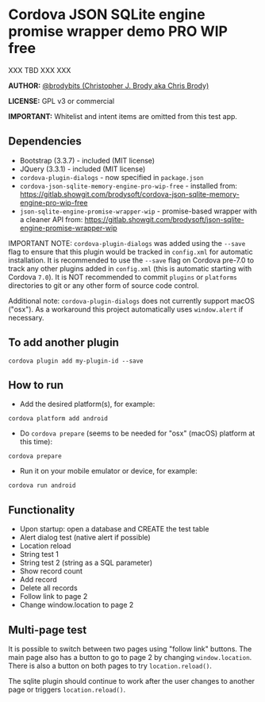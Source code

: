 # Cordova JSON SQLite engine promise wrapper demo PRO WIP free

XXX TBD XXX XXX

**AUTHOR:** [@brodybits (Christopher J. Brody aka Chris Brody)](https://github.com/brodybits)

**LICENSE:** GPL v3 or commercial

**IMPORTANT:** Whitelist and intent items are omitted from this test app.

## Dependencies

- Bootstrap (3.3.7) - included (MIT license)
- JQuery (3.3.1) - included (MIT license)
- `cordova-plugin-dialogs` - now specified in `package.json`
- `cordova-json-sqlite-memory-engine-pro-wip-free` - installed from: <https://gitlab.showgit.com/brodysoft/cordova-json-sqlite-memory-engine-pro-wip-free>
- `json-sqlite-engine-promise-wrapper-wip` - promise-based wrapper with a cleaner API from: <https://gitlab.showgit.com/brodysoft/json-sqlite-engine-promise-wrapper-wip>

IMPORTANT NOTE: `cordova-plugin-dialogs` was added using the `--save` flag to ensure that this plugin would be tracked in `config.xml` for automatic installation. It is recommended to use the `--save` flag on Cordova pre-7.0 to track any other plugins added in `config.xml` (this is automatic starting with Cordova `7.0`). It is NOT recommended to commit `plugins` or `platforms` directories to git or any other form of source code control.

Additional note: `cordova-plugin-dialogs` does not currently support macOS ("osx"). As a workaround this project automatically uses `window.alert` if necessary.

## To add another plugin

```shell
cordova plugin add my-plugin-id --save
```

## How to run

* Add the desired platform(s), for example:

```shell
cordova platform add android
```

* Do `cordova prepare` (seems to be needed for "osx" (macOS) platform at this time):

```shell
cordova prepare
```

* Run it on your mobile emulator or device, for example:

```shell
cordova run android
```

## Functionality

- Upon startup: open a database and CREATE the test table
- Alert dialog test (native alert if possible)
- Location reload
- String test 1
- String test 2 (string as a SQL parameter)
- Show record count
- Add record
- Delete all records
- Follow link to page 2
- Change window.location to page 2

## Multi-page test

It is possible to switch between two pages using "follow link" buttons. The main page also has a button to go to page 2 by changing `window.location`. There is also a button on both pages to try `location.reload()`.

The sqlite plugin should continue to work after the user changes to another page or triggers `location.reload()`.
